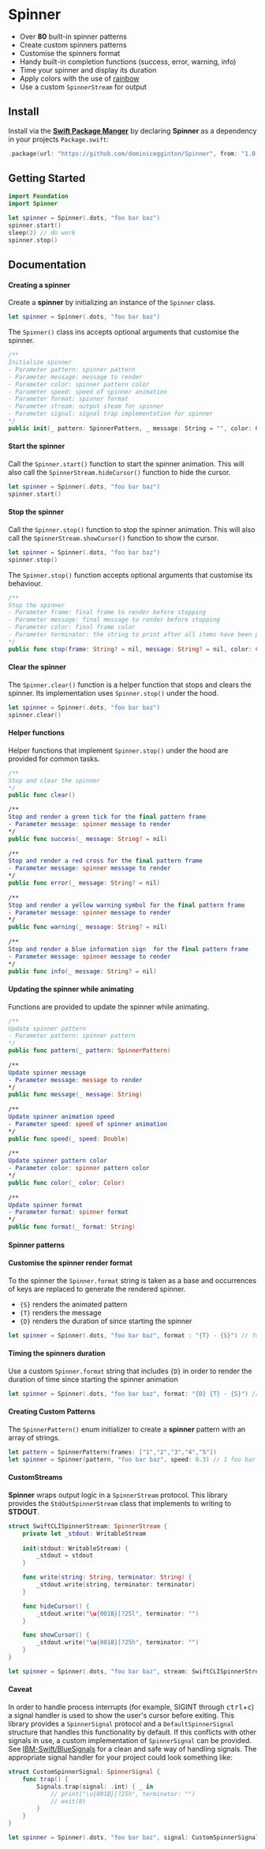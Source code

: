 # Spinner

- Over **80** built-in spinner patterns
- Create custom spinners patterns
- Customise the spinners format
- Handy built-in completion functions (success, error, warning, info)
- Time your spinner and display its duration
- Apply colors with the use of [rainbow](https://github.com/onevcat/Rainbow)
- Use a custom `SpinnerStream` for output

## Install

Install via the [**Swift Package Manger**](https://swift.org/package-manager/) by declaring **Spinner** as a dependency in your projects `Package.swift`:

``` swift
.package(url: "https://github.com/dominicegginton/Spinner", from: "1.0.0")
```


## Getting Started

``` swift
import Foundation
import Spinner

let spinner = Spinner(.dots, "foo bar baz")
spinner.start()
sleep(2) // do work
spinner.stop()
```

## Documentation

#### Creating a spinner

Create a **spinner** by initializing an instance of the `Spinner` class. 

``` swift
let spinner = Spinner(.dots, "foo bar baz")
```

The `Spinner()` class ins accepts optional arguments that customise the spinner.

``` swift
/**
Initialize spinner
- Parameter pattern: spinner pattern
- Parameter message: message to render
- Parameter color: spinner pattern color
- Parameter speed: speed of spinner animation
- Parameter format: spinner format
- Parameter stream: output steam for spinner
- Parameter signal: signal trap implementation for spinner
*/
public init(_ pattern: SpinnerPattern, _ message: String = "", color: Color = .default, speed: Double? = nil, format: String = "{S} {T}", stream: SpinnerStream? = nil, signal: SpinnerSignal? = nil)
```

#### Start the spinner

Call the `Spinner.start()` function to start the spinner animation. This will also call the `SpinnerStream.hideCursor()` function to hide the cursor.

``` swift
let spinner = Spinner(.dots, "foo bar baz")
spinner.start()
```

#### Stop the spinner

Call the `Spinner.stop()` function to stop the spinner animation. This will also call the `SpinnerStream.showCursor()` function to show the cursor.

``` swift
let spinner = Spinner(.dots, "foo bar baz")
spinner.stop()
```

The `Spinner.stop()` function accepts optional arguments that customise its behaviour.

``` swift
/**
Stop the spinner
- Parameter frame: final frame to render before stopping
- Parameter message: final message to render before stopping
- Parameter color: final frame color
- Parameter terminator: the string to print after all items have been printed
*/
public func stop(frame: String? = nil, message: String? = nil, color: Color? = nil, terminator: String = "\n")
```

#### Clear the spinner

The `Spinner.clear()` function is a helper function that stops and clears the spinner. Its implementation uses `Spinner.stop()` under the hood.

``` swift
let spinner = Spinner(.dots, "foo bar baz")
spinner.clear()
```

#### Helper functions

Helper functions that implement `Spinner.stop()` under the hood are provided for common tasks.

``` swift
/**
Stop and clear the spinner
*/
public func clear()

/**
Stop and render a green tick for the final pattern frame
- Parameter message: spinner message to render
*/
public func success(_ message: String? = nil)
    
/**
Stop and render a red cross for the final pattern frame
- Parameter message: spinner message to render
*/
public func error(_ message: String? = nil)
    
/**
Stop and render a yellow warning symbol for the final pattern frame
- Parameter message: spinner message to render
*/
public func warning(_ message: String? = nil)
    
/**
Stop and render a blue information sign  for the final pattern frame
- Parameter message: spinner message to render
*/
public func info(_ message: String? = nil)
```

#### Updating the spinner while animating

Functions are provided to update the spinner while animating.

``` swift
/**
Update spinner pattern
- Parameter pattern: spinner pattern
*/
public func pattern(_ pattern: SpinnerPattern)
    
/**
Update spinner message
- Parameter message: message to render
*/
public func message(_ message: String)
    
/**
Update spinner animation speed
- Parameter speed: speed of spinner animation
*/
public func speed(_ speed: Double)
    
/**
Update spinner pattern color
- Parameter color: spinner pattern color
*/
public func color(_ color: Color)
    
/**
Update spinner format
- Parameter format: spinner format
*/
public func format(_ format: String)
```

#### Spinner patterns


#### Customise the spinner render format

To the spinner the `Spinner.format` string is taken as a base and occurrences of keys are replaced to generate the rendered spinner.

- `{S}` renders the animated pattern
- `{T}` renders the message
- `{D}` renders the duration of since starting the spinner

``` swift
let spinner = Spinner(.dots, "foo bar baz", format : "{T} - {S}") // foo bar baz - ⠧
```

#### Timing the spinners duration

Use a custom `Spinner.format` string that includes `{D}` in order to render the duration of time since starting the spinner animation

```swift
let spinner = Spinner(.dots, "foo bar baz", format: "{D} {T} - {S}") // 8s ⠧ foo bar baz
```

#### Creating Custom Patterns

The `SpinnerPattern()` enum initializer to create a **spinner** pattern with an array of strings.

``` swift
let pattern = SpinnerPattern(frames: ["1","2","3","4","5"])
let spinner = Spinner(pattern, "foo bar baz", speed: 0.3) // 1 foo bar baz
```

#### CustomStreams

**Spinner** wraps output logic in a `SpinnerStream` protocol. This library provides the `StdOutSpinnerStream` class that implements to writing to **STDOUT**.

``` swift
struct SwiftCLISpinnerStream: SpinnerStream {
    private let _stdout: WritableStream
  
    init(stdout: WritableStream) {
        _stdout = stdout
    }

    func write(string: String, terminator: String) {
        _stdout.write(string, terminator: terminator)
    }

    func hideCursor() {
        _stdout.write("\u{001B}[?25l", terminator: "")
    }

    func showCursor() {
        _stdout.write("\u{001B}[?25h", terminator: "")
    }
}

let spinner = Spinner(.dots, "foo bar baz", stream: SwiftCLISpinnerStream(stdout: stdout))
```

#### Caveat

In order to handle process interrupts (for example, SIGINT through <kbd>ctrl</kbd>+<kbd>c</kbd>) a signal handler is used to show the user's cursor before exiting. This library provides a `SpinnerSignal` protocol and a `DefaultSpinnerSignal` structure that handles this functionality by default. If this conflicts with other signals in use, a custom implementation of `SpinnerSignal` can be provided. See [IBM-Swift/BlueSignals](https://github.com/IBM-Swift/BlueSignals) for a clean and safe way of handling signals. The appropriate signal handler for your project could look something like:

``` swift
struct CustomSpinnerSignal: SpinnerSignal {
    func trap() {
        Signals.trap(signal: .int) { _ in
            // print("\u{001B}[?25h", terminator: "")
            // exit(0)
        }
    }
}

let spinner = Spinner(.dots, "foo bar baz", signal: CustomSpinnerSignal())
```
